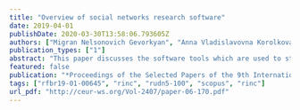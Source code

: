 ```yaml
---
title: "Overview of social networks research software"
date: 2019-04-01
publishDate: 2020-03-30T13:58:06.793605Z
authors: ["Migran Nelsonovich Gevorkyan", "Anna Vladislavovna Korolkova", "Dmitry Sergeevich Kulyabov"]
publication_types: ["1"]
abstract: "This paper discusses the software tools which are used to study of social networks (graphs). The study of social graphs received a significant boost with the development of the Internet, as there was open access to data on different communities, uniting millions of people. This allowed to conduct research on a large amount of real data, but the researcher is now required knowledge from different areas of computer technology and programming. The study of social graphs is a complex task. The researcher is required to obtain data, process them, visualize (build a graph) and calculate the metrics of interest to him. In this paper, we looked at the tools that allow you to implement each stage of the study: the NetworkX library, gephi and Graphviz utilities, and the language for graph representation .dot. In the report, we gave a concrete example of the application of all these software tools to the task of obtaining data about the authors and their co-authors from the Scopus abstract database using the open API provided by these services."
featured: false
publication: "*Proceedings of the Selected Papers of the 9th International Conference \"Information and Telecommunication Technologies and Mathematical Modeling of High-Tech Systems\" (ITTMM-2019), Moscow, Russia, April 15-19, 2019*"
tags: ["rfbr19-01-00645", "rinc", "rudn5-100", "scopus", "rinc"]
url_pdf: "http://ceur-ws.org/Vol-2407/paper-06-170.pdf"
---
```


